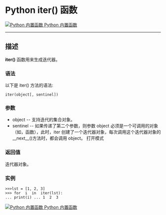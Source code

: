 Python iter() 函数
================

 [![Python 内置函数](../images/up.gif) Python 内置函数](python-built-in-functions.html)

* * *

描述
--

**iter()** 函数用来生成迭代器。

### 语法

以下是 iter() 方法的语法:
```
iter(object[, sentinel])
```
### 参数

*   object -- 支持迭代的集合对象。
*   sentinel -- 如果传递了第二个参数，则参数 object 必须是一个可调用的对象（如，函数），此时，iter 创建了一个迭代器对象，每次调用这个迭代器对象的\_\_next\_\_()方法时，都会调用 object。
打开模式

### 返回值

迭代器对象。

### 实例
```
>>>lst = [1, 2, 3]
>>> for  i  in  iter(lst):
... print(i) ... 1  2  3
```
 [![Python 内置函数](../images/up.gif) Python 内置函数](python-built-in-functions.html)